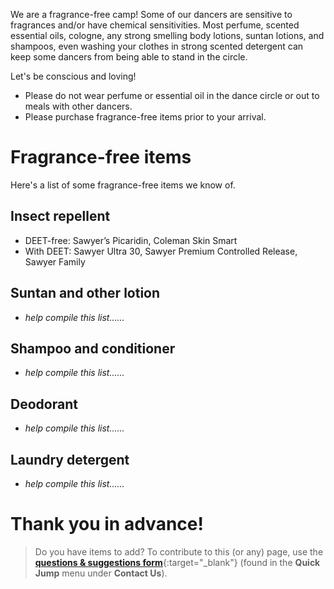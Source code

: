 We are a fragrance-free camp! Some of our dancers are sensitive to fragrances and/or have chemical sensitivities. Most perfume, scented essential oils, cologne, any strong smelling body lotions, suntan lotions, and shampoos, even washing your clothes in strong scented detergent can keep some dancers from being able to stand in the circle.

Let's be conscious and loving!
- Please do not wear perfume or essential oil in the dance circle or out to meals with other dancers.
- Please purchase fragrance-free items prior to your arrival.

# Fragrance-free items

Here's a list of some fragrance-free items we know of.

## Insect repellent
- DEET-free: Sawyer’s Picaridin, Coleman Skin Smart
- With DEET: Sawyer Ultra 30, Sawyer Premium Controlled Release, Sawyer Family

## Suntan and other lotion
- *help compile this list......*

## Shampoo and conditioner
- *help compile this list......*

## Deodorant
- *help compile this list......*

## Laundry detergent
- *help compile this list......*

# Thank you in advance! 
> Do you have items to add? To contribute to this (or any) page, use the [**questions & suggestions form**](https://docs.google.com/forms/d/e/1FAIpQLSeKsY-e9iy44578E1ijjs_g5Bwi1gZCuW439N1bOBlL76U5qg/viewform){:target="_blank"} (found in the **Quick Jump** menu under **Contact Us**).